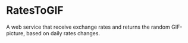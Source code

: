 # RatesToGIF
A web service that receive exchange rates and returns the random GIF-picture, based on daily rates changes.

